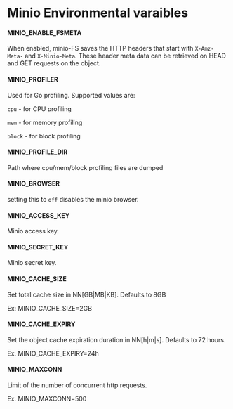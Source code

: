 # Minio Environmental varaibles

#### MINIO_ENABLE_FSMETA
When enabled, minio-FS saves the HTTP headers that start with `X-Amz-Meta-` and `X-Minio-Meta`. These header meta data can be retrieved on HEAD and GET requests on the object.

#### MINIO_PROFILER
Used for Go profiling. Supported values are:

`cpu` - for CPU profiling

`mem` - for memory profiling

`block` - for block profiling

#### MINIO_PROFILE_DIR

Path where cpu/mem/block profiling files are dumped

#### MINIO_BROWSER

setting this to `off` disables the minio browser.

#### MINIO_ACCESS_KEY

Minio access key.

#### MINIO_SECRET_KEY

Minio secret key.

#### MINIO_CACHE_SIZE

Set total cache size in NN[GB|MB|KB]. Defaults to 8GB

Ex: MINIO_CACHE_SIZE=2GB

#### MINIO_CACHE_EXPIRY

Set the object cache expiration duration in NN[h|m|s]. Defaults to 72 hours.

Ex. MINIO_CACHE_EXPIRY=24h

#### MINIO_MAXCONN

Limit of the number of concurrent http requests.

Ex. MINIO_MAXCONN=500
